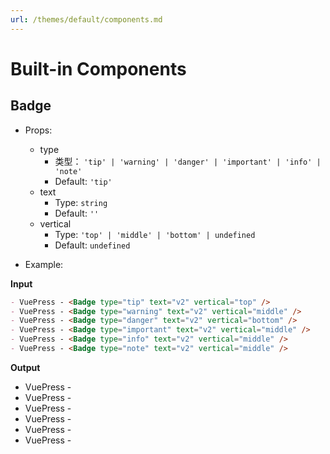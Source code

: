 ```yaml
---
url: /themes/default/components.md
---
```

# Built-in Components

## Badge&#x20;

* Props:
  * type
    * 类型： `'tip' | 'warning' | 'danger' | 'important' | 'info' | 'note'`
    * Default: `'tip'`
  * text
    * Type: `string`
    * Default: `''`
  * vertical
    * Type: `'top' | 'middle' | 'bottom' | undefined`
    * Default: `undefined`

* Example:

**Input**

```md
- VuePress - <Badge type="tip" text="v2" vertical="top" />
- VuePress - <Badge type="warning" text="v2" vertical="middle" />
- VuePress - <Badge type="danger" text="v2" vertical="bottom" />
- VuePress - <Badge type="important" text="v2" vertical="middle" />
- VuePress - <Badge type="info" text="v2" vertical="middle" />
- VuePress - <Badge type="note" text="v2" vertical="middle" />
```

**Output**

* VuePress -&#x20;
* VuePress -&#x20;
* VuePress -&#x20;
* VuePress -&#x20;
* VuePress -&#x20;
* VuePress -&#x20;

